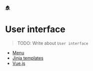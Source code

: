 <!--startTocHeader-->
[🏠](../README.md)
# User interface
<!--endTocHeader-->

> TODO: Write about `User interface`

<!--startTocSubtopic-->
- [Menu](menu.md)
- [Jinja templates](jinja-templates.md)
- [Vue.js](vuejs.md)
<!--endTocSubtopic-->